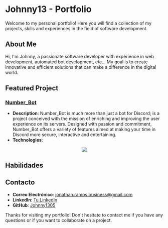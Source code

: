 # Johnny13 - Portfolio

Welcome to my personal portfolio! Here you will find a collection of my projects, skills and experiences in the field of software development.

## About Me

Hi, I'm Johnny, a passionate software developer with experience in web development, automated bot development, etc... My goal is to create innovative and efficient solutions that can make a difference in the digital world.

## Featured Project

### [Number_Bot](https://numberbot.johnny13.es)
- **Description**: Number_Bot is much more than just a bot for Discord; is a project conceived with the mission of enriching and improving the user experience on its servers. Designed with passion and commitment, Number_Bot offers a variety of features aimed at making your time in Discord more secure, interactive and entertaining.
- **Technologies**:
<p align="center">
  <a href="">
    <img src="https://skillicons.dev/icons?i=discordjs,js,git,github,mongodb,nodejs,vscode" />
  </a>
</p>

## Habilidades


## Contacto

- **Correo Electrónico**: [jonathan.ramos.business@gmail.com](mailto:jonathan.ramos.business@gmail.com)
- **LinkedIn**: [Tu LinkedIn](enlace-a-tu-linkedin)
- **GitHub**: [Johnny1305](https://github.com/Johnny1305)

Thanks for visiting my portfolio! Don't hesitate to contact me if you have any questions or if you want to collaborate on a project.
